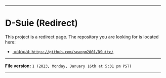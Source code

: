 
***

# D-Suie (Redirect)

This project is a redirect page. The repository you are looking for is located here:

- [:octocat: `https://github.com/seanpm2001/DSuite/`](https://github.com/seanpm2001/DSuite/)

***

**File version:** `1 (2023, Monday, January 16th at 5:31 pm PST)`

***
